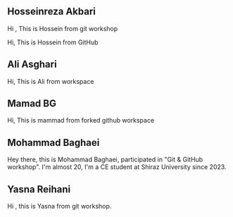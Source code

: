 ## Hosseinreza Akbari

Hi , This is Hossein from git workshop

Hi, This is Hossein from GitHub

## Ali Asghari

Hi, This is Ali from workspace

## Mamad BG

Hi, This is mammad from forked github workspace


## Mohammad Baghaei

Hey there, this is Mohammad Baghaei, participated in "Git & GitHub workshop".
I'm almost 20, I'm a CE student at Shiraz University since 2023.

## Yasna Reihani

Hi , this is Yasna from git workshop.

